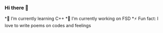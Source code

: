 ### Hi there 👋
*🌱 I’m currently learning C++
*🔭 I’m currently working on FSD
*⚡ Fun fact: I love to write poems on codes and feelings

<!--
**KierthanaRS/KierthanaRS** is a ✨ _special_ ✨ repository because its `README.md` (this file) appears on your GitHub profile.

Here are some ideas to get you started:

- 🔭 I’m currently working on ...
- 🌱 I’m currently learning ...
- 👯 I’m looking to collaborate on ...
- 🤔 I’m looking for help with ...
- 💬 Ask me about ...
- 📫 How to reach me: ...
- 😄 Pronouns: ...
- ⚡ Fun fact: ...
-->

